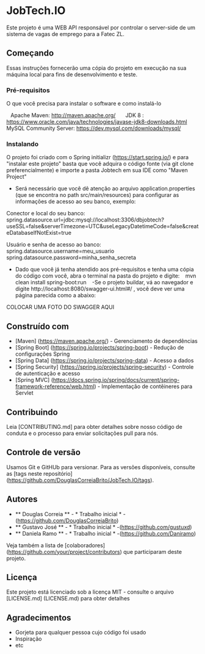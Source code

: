 # JobTech.IO

Este projeto é uma WEB API responsável por controlar o server-side de um sistema de vagas de emprego para a Fatec ZL.

## Começando

Essas instruções fornecerão uma cópia do projeto em execução na sua máquina local para fins de desenvolvimento e teste.

### Pré-requisitos

O que você precisa para instalar o software e como instalá-lo

`` ``
Apache Maven: http://maven.apache.org/
`` ``
`` ``
JDK 8 : https://www.oracle.com/java/technologies/javase-jdk8-downloads.html 
`` ``
`` ``
MySQL Community Server: https://dev.mysql.com/downloads/mysql/
`` ``

### Instalando

O projeto foi criado com o Spring initializr (https://start.spring.io/) e para "instalar este projeto" basta que você adquira o código fonte (via git clone preferencialmente) e importe a pasta Jobtech em sua IDE como "Maven Project"

 - Será necessário que você dê atenção ao arquivo application.properties (que se encontra no path src/main/resources) para configurar as informações de acesso ao seu banco, exemplo:

Conector e local do seu banco:
`` ``
spring.datasource.url=jdbc:mysql://localhost:3306/dbjobtech?useSSL=false&serverTimezone=UTC&useLegacyDatetimeCode=false&createDatabaseIfNotExist=true
`` ``

Usuário e senha de acesso ao banco:
`` ``
spring.datasource.username=meu_usuario
spring.datasource.password=minha_senha_secreta
`` ``

- Dado que você já tenha atendido aos pré-requisitos e tenha uma cópia do código com você, abra o terminal na pasta do projeto e digite:
`` ``
mvn clean install spring-boot:run
`` ``
-Se o projeto buildar, vá ao navegador e digite http://localhost:8080/swagger-ui.html#/ , você deve ver uma página parecida como a abaixo:

COLOCAR UMA FOTO DO SWAGGER AQUI


## Construído com

* [Maven] (https://maven.apache.org/) - Gerenciamento de dependências
* [Spring Boot] (https://spring.io/projects/spring-boot) - Redução de configurações Spring
* [Spring Data] (https://spring.io/projects/spring-data) - Acesso a dados
* [Spring Security] (https://spring.io/projects/spring-security) - Controle de autenticação e acesso
* [Spring MVC] (https://docs.spring.io/spring/docs/current/spring-framework-reference/web.html) - Implementação de contêineres para Servlet


## Contribuindo

Leia [CONTRIBUTING.md] para obter detalhes sobre nosso código de conduta e o processo para enviar solicitações pull para nós.

## Controle de versão

Usamos Git e GitHUb para versionar. Para as versões disponíveis, consulte as [tags neste repositório] (https://github.com/DouglasCorreiaBrito/JobTech.IO/tags).

## Autores

* ** Douglas Correia ** - * Trabalho inicial * -(https://github.com/DouglasCorreiaBrito)
* ** Gustavo José    ** - * Trabalho inicial * -(https://github.com/gustuxd)
* ** Daniela Ramo    ** - * Trabalho inicial * -(https://github.com/Daniramo)

Veja também a lista de [colaboradores] (https://github.com/your/project/contributors) que participaram deste projeto.

## Licença

Este projeto está licenciado sob a licença MIT - consulte o arquivo [LICENSE.md] (LICENSE.md) para obter detalhes

## Agradecimentos

* Gorjeta para qualquer pessoa cujo código foi usado
* Inspiração
* etc
